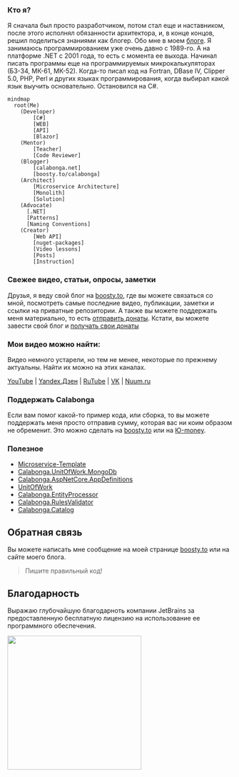 ### Кто я?

Я сначала был просто разработчиком, потом стал еще и наставником, после этого исполнял обязанности архитектора, и, в конце концов, решил поделиться знаниями как блогер. Обо мне в моем [блоге](https://www.calabonga.net/site/author). Я занимаюсь программированием уже очень давно с 1989-го. А на платформе .NET с 2001 года, то есть с момента ее выхода. Начинал писать программы еще на программируемых микрокалькуляторах (БЗ-34, МК-61, МК-52). Когда-то писал код на Fortran, DBase IV, Clipper 5.0, PHP, Perl и других языках программирования, когда выбирал какой язык выучить основательно. Остановился на C#.

``` mermaid
mindmap
  root(Me)
    (Developer)
        [C#]
        [WEB]
        [API]
        [Blazor]
    (Mentor)
        [Teacher]
        [Code Reviewer]
    (Blogger)
        [calabonga.net]
        [boosty.to/calabonga]
    (Architect)
        [Microservice Architecture]
        [Monolith]
        [Solution]
    (Advocate)
      [.NET]
      [Patterns]
      [Naming Conventions]
    (Creator)
        [Web API]
        [nuget-packages]
        [Video lessons]
        [Posts]
        [Instruction]
```

### Свежее видео, статьи, опросы, заметки

Друзья, я веду свой блог на [boosty.to](https://boosty.to/calabonga), где вы можете связаться со мной, посмотреть самые последние видео, публикации, заметки и ссылки на приватные репозитории. А также вы можете поддержать меня материально, то есть [отправить донаты](https://boosty.to/calabonga/donate). Кстати, вы можете завести свой блог и [получать свои донаты](https://boosty.to/calabonga/ref)

### Мои видео можно найти:

Видео немного устарели, но тем не менее, некоторые по прежнему актуальны. Найти их можно на этих каналах.

[YouTube](https://www.youtube.com/sergeicalabonga) | [Yandex.Дзен](https://dzen.ru/calabonga) | [RuTube](https://rutube.ru/channel/24598124/) | [VK](https://vk.com/video/@calabonga) | [Nuum.ru](https://nuum.ru/channel/calabonga)

### Поддержать Calabonga
Если вам помог какой-то пример кода, или сборка, то вы можете поддержать меня просто отправив сумму, которая вас ни коим образом не обременит. Это можно сделать на [boosty.to](https://boosty.to/calabonga/donate) или на [Ю-money](https://sobe.ru/na/calabonganet).

### Полезное

* [Microservice-Template](https://github.com/Calabonga/Microservice-Template)
* [Calabonga.UnitOfWork.MongoDb](https://github.com/Calabonga/Calabonga.UnitOfWork.MongoDb)
* [Calabonga.AspNetCore.AppDefinitions](https://github.com/Calabonga/Calabonga.AspNetCore.AppDefinitions)
* [UnitOfWork](https://github.com/Calabonga/UnitOfWork)
* [Calabonga.EntityProcessor](https://github.com/Calabonga/Calabonga.EntityProcessor)
* [Calabonga.RulesValidator](https://github.com/Calabonga/Calabonga.RulesValidator)
* [Calabonga.Catalog](https://github.com/Calabonga/Calabonga.Catalog)

## Обратная связь
Вы можете написать мне сообщение на моей странице [boosty.to](https://boosty.to/calabonga) или на сайте моего блога. 

> Пишите правильный код!

## Благодарность
Выражаю глубочайшую благодарноть компании JetBrains за предоставленную бесплатную лицензию на использование ее программного обеспечения.

<img src="https://github.com/Calabonga/Calabonga/assets/346209/187f4614-2b8f-40df-99d0-68ce852e66e8" width="300px" />

